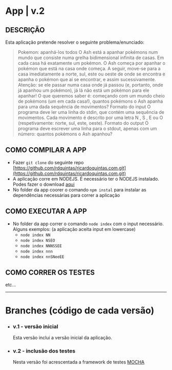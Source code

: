 # App | v.2

## DESCRIÇÃO
Esta aplicação pretende resolver o seguinte problema/enunciado:

  > Pokemon: apanhá-los todos
  > O Ash está a apanhar pokémons num mundo que consiste numa grelha bidimensional infinita de casas.
  > Em cada casa há exatamente um pokémon.
  > O Ash começa por apanhar o pokémon que está na casa onde começa. A seguir, move-se para a casa
  > imediatamente a norte, sul, este ou oeste de onde se encontra e apanha o pokémon que aí se encontrar,
  > e assim sucessivamente. Atenção: se ele passar numa casa onde já passou (e, portanto, onde já apanhou
  > um pokémon), já lá não está um pokémon para ele apanhar!
  > O que queremos saber é: começando com um mundo cheio de pokémons (um em cada casa!), quantos
  > pokémons o Ash apanha para uma dada sequência de movimentos?
  > Formato do input
  > O programa deve ler uma linha do stdin, que contém uma sequência de movimentos. Cada movimento é
  > descrito por uma letra N , S , E ou O (respetivamente: norte, sul, este, oeste).
  > Formato do output
  > O programa deve escrever uma linha para o stdout, apenas com um número: quantos pokémons o Ash
  > apanhou?

## COMO COMPILAR A APP
 - Fazer `git clone` do seguinte repo [https://github.com/rdquintas/ricardoquintas.com.git](https://github.com/rdquintas/ricardoquintas.com.git)
 - A aplicação corre em NODEJS. É necessário ter o NODEJS instalado. Podes fazer o download [aqui](https://nodejs.dev/)
 - No folder da app coorer o comando `npm instal` para instalar as dependências necessárias para correr a aplicação

## COMO EXECUTAR A APP
  - No folder da app correr o comando `node index` com o input necessário. Alguns exemplos: (a aplicação aceita input em lowercase)
    - `node index NN`
    - `node index NSEO`
    - `node index NNNSSEE`
    - `node index nnn`
    - `node index nnSNeeEE`


## COMO CORRER OS TESTES
etc...

---

# Branches (código de cada versão)
 - ### v.1 - versão inicial
   Esta versão inclui a versão inicial da aplicação.
 - ### v.2 - inclusão dos testes
   Nesta versão foi acrescentada a framework de testes [MOCHA](https://mochajs.org/) 
